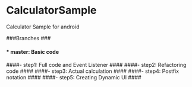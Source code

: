 # CalculatorSample #
Calculator Sample for android

###Branches ###
#### * master: Basic code ####
####- step1: Full code and Event Listener ####
####- step2: Refactoring code ####
####- step3: Actual calculation ####
####- step4: Postfix notation ####
####- step5: Creating Dynamic UI ####